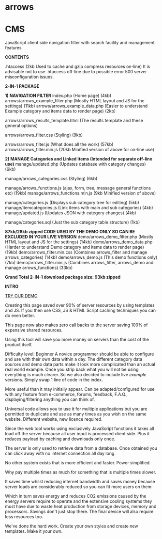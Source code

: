 # arrows
# CMS

JavaScript client side navigation filter with search facility and management features

<b>CONTENTS</b>

.htaccess (2kb Used to cache and gzip compress resources on-line)
It is advisable not to use .htaccess off-line due to possible error 500 server misconfiguration issues.

<b>2-IN-1 PACKAGE</b>

<b>1) NAVIGATION FILTER</b>
index.php (Home page) (4kb)
arrows/arrows_example_filter.php (Mostly HTML layout and JS for the settings) (11kb)
arrows/arrows_example_data.php (Easier to understand Example category and items data to render page) (2kb)

arrows/arrows_results_template.html (The results template and these general options)

arrows/arrows_filter.css (Styling) (9kb)

arrows/arrows_filter.js (What does all the work) (57kb)
arrows/arrows_filter.min.js (20kb Minified version of above for on-line use)

<b>2) MANAGE Categories and Linked Items (Intended for separate off-line use)</b>
manage/updated.php (Updates database with category changes) (6kb)

manage/arrows_categories.css (Styling) (6kb)

manage/arrows_functions.js (ajax, form, tree, message general functions etc) (19kb)
manage/arrows_functions.min.js (9kb Minified version of above)

manage/categories.js (Displays sub category tree for editing) (5kb)
manage/itemcategories.js (Link items with main and sub categories) (4kb)
manage/updated.js (Updates JSON with category changes) (4kb)

manage/categories.sql (Just the sub category table structure) (1kb)

<b>87kb/28kb zipped CODE USED BY THE DEMO ONLY SO CAN BE EXCLUDED IN YOUR LIVE VERSION</b>
demo/arrows_demo_filter.php (Mostly HTML layout and JS for the settings) (14kb)
demo/arrows_demo_data.php (Harder to understand Demo category and items data to render page) (19kb)
demo/arrows_filter.min.css (Combines arrows_filter and manage arrows_categories) (14kb)
demo/arrows_demo.js (This demo functions only) (7kb)
demo/arrows_filter.min.js (Combines arrows_filter, arrows_demo and manage arrows_functions) (33kb)

<b>Grand Total 2-IN-1 download package size: 93kb zipped</b>

<b>INTRO</b>

[TRY OUR DEMO](https://adesignhost.co.uk/adh/arrows/)

Creating this page saved over 90% of server resources by using templates and JS.
If you then use CSS, JS & HTML Script caching techniques you can do even better.

This page now also makes zero call backs to the server saving 100% of expensive shared resources.

Using this tool will save you more money on servers than the cost of the product itself.

Difficulty level: Beginner
A novice programmer should be able to configure and use with their own data within a day.
The different category data sources and demo data parts make it look more complicated than an actual real world example. Once you strip back what you will not be using everything is much clearer. So we also decided to include live _example_ versions. Simply swap 1 line of code in the index.

More useful than it may initially appear. Can be adapted/configured for use with any feature from e-commerce, forums, feedback, F.A.Q., displaying/filtering anything you can think of.

Universal code allows you to use it for multiple applications but you are permitted to duplicate and use as many times as you wish on the same website. Different website, new licence required.

Since the web tool works using exclusively JavaScript functions it takes all load off the server because all user input is processed client side. Plus it reduces payload by caching and downloads only once.

The server is only used to retrieve data from a database. Once obtained you can click away with no internet connection all day long.

No other system exists that is more efficient and faster. Power simplified.

Why pay multiple times as much for something that is multiple times slower.

It saves time whilst reducing internet bandwidth and saves money because server loads are considerably reduced so you can fit more users on them.

Which in turn saves energy and reduces CO2 emissions caused by the energy servers require to operate and the extensive cooling systems they must have due to waste heat production from storage devices, memory and processors. Savings don't just stop there. The final device will also require less resources too.


We've done the hard work.
Create your own styles and create new templates.
Make it your own.
